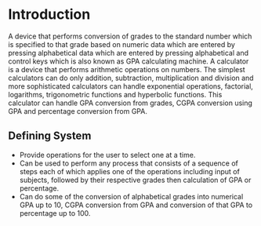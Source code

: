 # Introduction

A device that performs conversion of grades to the standard number which is specified to that grade based on numeric data which are entered by pressing alphabetical data which are entered by pressing alphabetical and control keys which is also known as GPA calculating machine. A calculator is a device that performs arithmetic operations on numbers. The simplest calculators can do only addition, subtraction, multiplication and division and more sophisticated calculators can handle exponential operations, factorial, logarithms, trigonometric functions and hyperbolic functions. This calculator can handle GPA conversion from grades, CGPA conversion using GPA and percentage conversion from GPA.

## Defining System

- Provide operations for the user to select one at a time.
- Can be used to perform any process that consists of a sequence of steps each of which applies one of the operations including input of subjects, followed by their respective grades then calculation of GPA or percentage.
- Can do some of the conversion of alphabetical grades into numerical GPA up to 10, CGPA conversion from GPA and conversion of that GPA to percentage up to 100.